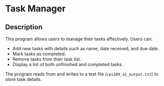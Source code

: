 # Task Manager

## Description

This program allows users to manage their tasks effectively. Users can:

- Add new tasks with details such as name, date received, and due date.
- Mark tasks as completed.
- Remove tasks from their task list.
- Display a list of both unfinished and completed tasks.

The program reads from and writes to a text file (`cps109_a1_output.txt`) to store task details.
